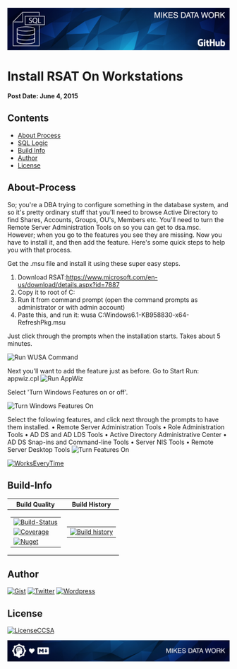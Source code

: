 ![MIKES DATA WORK GIT REPO](https://raw.githubusercontent.com/mikesdatawork/images/master/git_mikes_data_work_banner_01.png "Mikes Data Work")        

# Install RSAT On Workstations
**Post Date: June 4, 2015**        



## Contents    
- [About Process](##About-Process)  
- [SQL Logic](#SQL-Logic)  
- [Build Info](#Build-Info)  
- [Author](#Author)  
- [License](#License)       

## About-Process

<p>So; you're a DBA trying to configure something in the database system, and so it's pretty ordinary stuff that you'll need to browse Active Directory to find Shares, Accounts, Groups, OU's, Members etc. You'll need to turn the Remote Server Administration Tools on so you can get to dsa.msc. However; when you go to the features you see they are missing. Now you have to install it, and then add the feature. Here's some quick steps to help you with that process.</p>

Get the .msu file and install it using these super easy steps.
1.	Download RSAT:https://www.microsoft.com/en-us/download/details.aspx?id=7887
2.	Copy it to root of  C:
3.	Run it from command prompt (open the command prompts as administrator or with admin account)
4.	Paste this, and run it:  wusa C:Windows6.1-KB958830-x64-RefreshPkg.msu

Just click through the prompts when the installation starts. Takes about 5 minutes.

![Run WUSA Command]( https://mikesdatawork.files.wordpress.com/2015/06/image003.jpg "Run WUSA Command")
 
Next you'll want to add the feature just as before.
Go to Start Run: appwiz.cpl
![Run AppWiz]( https://mikesdatawork.files.wordpress.com/2015/06/image004.jpg "Run AppWiz")
 
Select 'Turn Windows Features on or off'.

![Turn Windows Features On]( https://mikesdatawork.files.wordpress.com/2015/06/image005.jpg "Turn Windows Features On")
 
Select the following features, and click next through the prompts to have them installed.
•	Remote Server Administration Tools
•	Role Administration Tools
•	AD DS and AD LDS Tools
•	Active Directory Administrative Center
•	AD DS Snap-ins and Command-line Tools
•	Server NIS Tools
•	Remote Server Desktop Tools
![Turn Features On]( https://mikesdatawork.files.wordpress.com/2015/06/image006.jpg "Turn Windows Features On")
 


[![WorksEveryTime](https://forthebadge.com/images/badges/60-percent-of-the-time-works-every-time.svg)](https://shitday.de/)

## Build-Info

| Build Quality | Build History |
|--|--|
|<table><tr><td>[![Build-Status](https://ci.appveyor.com/api/projects/status/pjxh5g91jpbh7t84?svg?style=flat-square)](#)</td></tr><tr><td>[![Coverage](https://coveralls.io/repos/github/tygerbytes/ResourceFitness/badge.svg?style=flat-square)](#)</td></tr><tr><td>[![Nuget](https://img.shields.io/nuget/v/TW.Resfit.Core.svg?style=flat-square)](#)</td></tr></table>|<table><tr><td>[![Build history](https://buildstats.info/appveyor/chart/tygerbytes/resourcefitness)](#)</td></tr></table>|

## Author

[![Gist](https://img.shields.io/badge/Gist-MikesDataWork-<COLOR>.svg)](https://gist.github.com/mikesdatawork)
[![Twitter](https://img.shields.io/badge/Twitter-MikesDataWork-<COLOR>.svg)](https://twitter.com/mikesdatawork)
[![Wordpress](https://img.shields.io/badge/Wordpress-MikesDataWork-<COLOR>.svg)](https://mikesdatawork.wordpress.com/)

    
## License
[![LicenseCCSA](https://img.shields.io/badge/License-CreativeCommonsSA-<COLOR>.svg)](https://creativecommons.org/share-your-work/licensing-types-examples/)

![Mikes Data Work](https://raw.githubusercontent.com/mikesdatawork/images/master/git_mikes_data_work_banner_02.png "Mikes Data Work")

